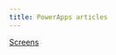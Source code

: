 ```yaml
---
title: PowerApps articles
---
```


[Screens](https://beta.jumpto365.com/github.com/MicrosoftDocs/powerapps-docs/blob/live/powerapps-docs/maker/canvas-apps/add-screen-context-variables.md)
